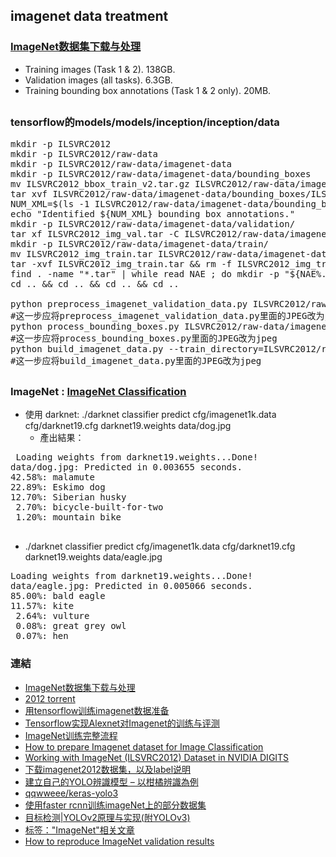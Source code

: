 ## imagenet data treatment
### [ImageNet数据集下载与处理](https://zhuanlan.zhihu.com/p/42696535)
* Training images (Task 1 & 2). 138GB.
* Validation images (all tasks). 6.3GB.
* Training bounding box annotations (Task 1 & 2 only). 20MB.
##
###  tensorflow的models/models/inception/inception/data
<pre>
mkdir -p ILSVRC2012
mkdir -p ILSVRC2012/raw-data
mkdir -p ILSVRC2012/raw-data/imagenet-data
mkdir -p ILSVRC2012/raw-data/imagenet-data/bounding_boxes
mv ILSVRC2012_bbox_train_v2.tar.gz ILSVRC2012/raw-data/imagenet-data/bounding_boxes/
tar xvf ILSVRC2012/raw-data/imagenet-data/bounding_boxes/ILSVRC2012_bbox_train_v2.tar.gz -C ILSVRC2012/raw-data/imagenet-data/bounding_boxes/
NUM_XML=$(ls -1 ILSVRC2012/raw-data/imagenet-data/bounding_boxes/* | wc -l)
echo "Identified ${NUM_XML} bounding box annotations."
mkdir -p ILSVRC2012/raw-data/imagenet-data/validation/
tar xf ILSVRC2012_img_val.tar -C ILSVRC2012/raw-data/imagenet-data/validation/
mkdir -p ILSVRC2012/raw-data/imagenet-data/train/
mv ILSVRC2012_img_train.tar ILSVRC2012/raw-data/imagenet-data/train/ && cd ILSVRC2012/raw-data/imagenet-data/train/
tar -xvf ILSVRC2012_img_train.tar && rm -f ILSVRC2012_img_train.tar 
find . -name "*.tar" | while read NAE ; do mkdir -p "${NAE%.tar}"; tar -xvf "${NAE}" -C "${NAE%.tar}"; rm -f "${NAE}"; done 
cd .. && cd .. && cd .. && cd ..
 
python preprocess_imagenet_validation_data.py ILSVRC2012/raw-data/imagenet-data/validation/ imagenet_2012_validation_synset_labels.txt
#这一步应将preprocess_imagenet_validation_data.py里面的JPEG改为jpeg
python process_bounding_boxes.py ILSVRC2012/raw-data/imagenet-data/bounding_boxes/ imagenet_lsvrc_2015_synsets.txt | sort > ILSVRC2012/raw-data/imagenet_2012_bounding_boxes.csv
#这一步应将process_bounding_boxes.py里面的JPEG改为jpeg
python build_imagenet_data.py --train_directory=ILSVRC2012/raw-data/imagenet-data/train/ --validation_directory=ILSVRC2012/raw-data/imagenet-data/validation/ --output_directory=ILSVRC2012/ --imagenet_metadata_file=imagenet_metadata.txt --labels_file=imagenet_lsvrc_2015_synsets.txt --bounding_box_file=ILSVRC2012/raw-data/imagenet_2012_bounding_boxes.csv
#这一步应将build_imagenet_data.py里面的JPEG改为jpeg
</pre>
##
### ImageNet : [ImageNet Classification](https://pjreddie.com/darknet/imagenet/)
* 使用 darknet: ./darknet classifier predict cfg/imagenet1k.data cfg/darknet19.cfg darknet19.weights data/dog.jpg
    * 產出結果：
 <pre>
 Loading weights from darknet19.weights...Done!
data/dog.jpg: Predicted in 0.003655 seconds.
42.58%: malamute
22.89%: Eskimo dog
12.70%: Siberian husky
 2.70%: bicycle-built-for-two
 1.20%: mountain bike
 </pre>
 * ./darknet classifier predict cfg/imagenet1k.data cfg/darknet19.cfg darknet19.weights data/eagle.jpg
<pre>
Loading weights from darknet19.weights...Done!
data/eagle.jpg: Predicted in 0.005066 seconds.
85.00%: bald eagle
11.57%: kite
 2.64%: vulture
 0.08%: great grey owl
 0.07%: hen
</pre>
### 連結
* [ImageNet数据集下载与处理](https://zhuanlan.zhihu.com/p/42696535)
* [2012 torrent](https://www.cnblogs.com/luruiyuan/p/12373328.html)
* [用tensorflow训练imagenet数据准备](https://blog.csdn.net/hustlx/article/details/76585843)
* [Tensorflow实现Alexnet对Imagenet的训练与评测](https://blog.csdn.net/gzroy/article/details/87652291?utm_medium=distribute.pc_relevant.none-task-blog-BlogCommendFromMachineLearnPai2-21.nonecase&depth_1-utm_source=distribute.pc_relevant.none-task-blog-BlogCommendFromMachineLearnPai2-21.nonecase)
* [ImageNet训练完整流程](https://blog.csdn.net/SrdLaplace/article/details/82194366?ops_request_misc=&request_id=&biz_id=102&utm_term=imagenet&utm_medium=distribute.pc_search_result.none-task-blog-2~all~sobaiduweb~default-4-82194366)
* [How to prepare Imagenet dataset for Image Classification](http://www.adeveloperdiary.com/data-science/computer-vision/how-to-prepare-imagenet-dataset-for-image-classification/)
* [Working with ImageNet (ILSVRC2012) Dataset in NVIDIA DIGITS](https://jkjung-avt.github.io/ilsvrc2012-in-digits/)
* [下载imagenet2012数据集，以及label说明](https://www.cnblogs.com/zjutzz/p/6083201.html)
* [建立自己的YOLO辨識模型 – 以柑橘辨識為例](https://chtseng.wordpress.com/2018/09/01/%E5%BB%BA%E7%AB%8B%E8%87%AA%E5%B7%B1%E7%9A%84yolo%E8%BE%A8%E8%AD%98%E6%A8%A1%E5%9E%8B-%E4%BB%A5%E6%9F%91%E6%A9%98%E8%BE%A8%E8%AD%98%E7%82%BA%E4%BE%8B/)
* [qqwweee/keras-yolo3](https://github.com/qqwweee/keras-yolo3)
* [使用faster rcnn训练imageNet上的部分数据集](https://www.itdaan.com/blog/2016/04/27/1fd1634f0fb40c788c50ff048f9cd723.html)
* [目标检测|YOLOv2原理与实现(附YOLOv3)](https://zhuanlan.zhihu.com/p/35325884)
* [标签："ImageNet"相关文章](https://www.codeleading.com/tag/ImageNet/)
* [How to reproduce ImageNet validation results](https://github.com/calebrob6/imagenet_validation)
